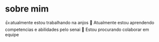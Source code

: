 # sobre mim

👍:atualmente estou trabalhando na anjos
🌱 Atualmente estou aprendendo competencias e abilidades pelo senai
👯 Estou procurando colaborar em equipe

